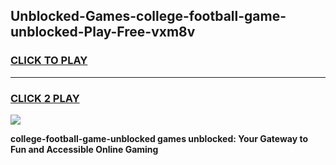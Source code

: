 
## Unblocked-Games-college-football-game-unblocked-Play-Free-vxm8v
<h3>
<a href="https://premium76.site?title=college-football-game-unblocked&ref=21A">CLICK TO PLAY</a></h3>
<hr>

<h3>
<a href="https://premium76.site?title=college-football-game-unblocked&ref=21A">CLICK 2 PLAY</a>
  
</h3>

<a href="https://premium76.site?title=college-football-game-unblocked&ref=21A"><img src="https://clearcache.store/games.png"></a>


**college-football-game-unblocked games unblocked: Your Gateway to Fun and Accessible Online Gaming**
